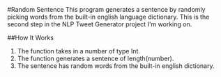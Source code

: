 <snippet>
#Random Sentence
This program generates a sentence by randomly picking words from the built-in english language dictionary. This is the second step in the NLP Tweet Generator project I'm working on.

##How It Works
1. The function takes in a number of type Int.
2. The function generates a sentence of length(number).
3. The sentence has random words from the built-in english dictionary.
</snippet>
